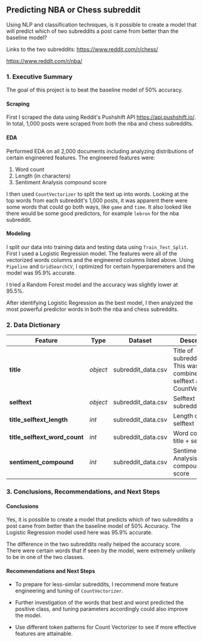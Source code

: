 ## Predicting NBA or Chess subreddit

Using NLP and classification techniques, is it possible to create a model that will predict which of two subreddits a post came from better than the baseline model?

Links to the two subreddits: 
https://www.reddit.com/r/chess/

https://www.reddit.com/r/nba/

### 1. Executive Summary

The goal of this project is to beat the baseline model of 50% accuracy.  

#### Scraping

First I scraped the data using Reddit's Pushshift API https://api.pushshift.io/.  In total, 1,000 posts were scraped from both the nba and chess subreddits.

#### EDA

Performed EDA on all 2,000 documents including analyzing distributions of certain engineered features.  The engineered features were: 
1. Word count 
2. Length (in characters)
3. Sentiment Analysis compound score

I then used `CountVectorizer` to split the text up into words.  Looking at the top words from each subreddit's 1,000 posts, it was apparent there were some words that could go both ways, like `game` and `time`.  It also looked like there would be some good predictors, for example `lebron` for the nba subreddit.  

#### Modeling

I split our data into training data and testing data using `Train_Test_Split`.  First I used a Logistic Regression model.  The features were all of the vectorized words columns and the engineered columns listed above.  Using `Pipeline` and `GridSearchCV`, I optimized for certain hyperparemeters and the model was 95.9% accurate. 

I tried a Random Forest model and the accuracy was slightly lower at 95.5%.  

After identifying Logistic Regression as the best model, I then analyzed the most powerful predictor words in both the nba and chess subreddits.  

### 2. Data Dictionary

|Feature|Type|Dataset|Description|
|---|---|---|---|
|**title**|*object*|subreddit_data.csv|Title of subreddit post.  This was combined with selftext and then CountVectorized|
|**selftext**|*object*|subreddit_data.csv|Selftext of subreddit post|
|**title_selftext_length**|*int*|subreddit_data.csv|Length of title + selftext|
|**title_selftext_word_count**|*int*|subreddit_data.csv|Word count of title + selftext|
**sentiment_compound**|*int*|subreddit_data.csv|Sentiment Analysis compound score|

### 3. Conclusions, Recommendations, and Next Steps

#### Conclusions
Yes, it is possible to create a model that predicts which of two subreddits a post came from better than the baseline model of 50% Accuracy.  The Logistic Regression model used here was 95.9% accurate.  

The difference in the two subreddits really helped the accuracy score.  There were certain words that if seen by the model, were extremely unlikely to be in one of the two classes.  

#### Recommendations and Next Steps
- To prepare for less-similar subreddits, I recommend more feature engineering and tuning of `CountVectorizer`.  

- Further investigation of the words that best and worst predicted the positive class, and tuning parameters accordingly could also improve the model.  

- Use different token patterns for Count Vectorizer to see if more effective features are attainable.